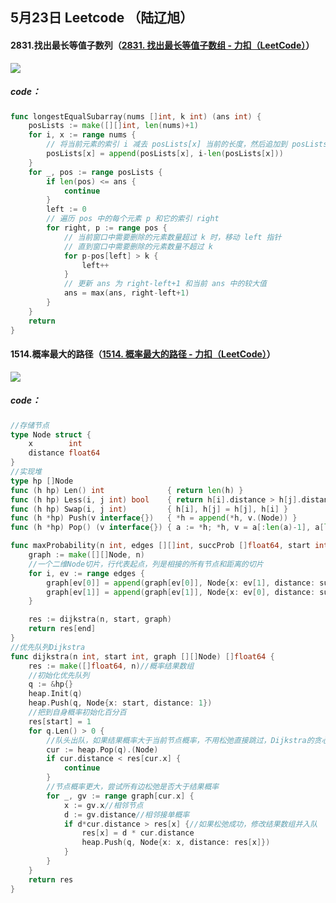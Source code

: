 ## 5月23日 Leetcode （陆辽旭）

#### 2831.找出最长等值子数列（[2831. 找出最长等值子数组 - 力扣（LeetCode）](https://leetcode.cn/problems/find-the-longest-equal-subarray/description/)）

![](https://gitee.com/knoci/picture/raw/master/QQ截图20240523185258.png)

##### code：

```go
func longestEqualSubarray(nums []int, k int) (ans int) {
    posLists := make([][]int, len(nums)+1)
    for i, x := range nums {
        // 将当前元素的索引 i 减去 posLists[x] 当前的长度，然后追加到 posLists[x] 中，除去相同的数
        posLists[x] = append(posLists[x], i-len(posLists[x]))
    }
    for _, pos := range posLists {
        if len(pos) <= ans {
            continue
        }
        left := 0
        // 遍历 pos 中的每个元素 p 和它的索引 right
        for right, p := range pos {
            // 当前窗口中需要删除的元素数量超过 k 时，移动 left 指针
            // 直到窗口中需要删除的元素数量不超过 k
            for p-pos[left] > k {
                left++
            }
            // 更新 ans 为 right-left+1 和当前 ans 中的较大值
            ans = max(ans, right-left+1)
        }
    }
    return
}
```





#### 1514.概率最大的路径（[1514. 概率最大的路径 - 力扣（LeetCode）](https://leetcode.cn/problems/path-with-maximum-probability/description/)）

![](https://gitee.com/knoci/picture/raw/master/QQ截图20240523195321.png)

##### code：

```go
//存储节点
type Node struct {
	x        int
	distance float64
}
//实现堆
type hp []Node
func (h hp) Len() int              { return len(h) }
func (h hp) Less(i, j int) bool    { return h[i].distance > h[j].distance }
func (h hp) Swap(i, j int)         { h[i], h[j] = h[j], h[i] }
func (h *hp) Push(v interface{})   { *h = append(*h, v.(Node)) }
func (h *hp) Pop() (v interface{}) { a := *h; *h, v = a[:len(a)-1], a[len(a)-1]; return }

func maxProbability(n int, edges [][]int, succProb []float64, start int, end int) float64 {
	graph := make([][]Node, n)
    //一个二维Node切片，行代表起点，列是相接的所有节点和距离的切片
	for i, ev := range edges {
		graph[ev[0]] = append(graph[ev[0]], Node{x: ev[1], distance: succProb[i]})
		graph[ev[1]] = append(graph[ev[1]], Node{x: ev[0], distance: succProb[i]})
	}

	res := dijkstra(n, start, graph)
	return res[end]
}
//优先队列Dijkstra
func dijkstra(n int, start int, graph [][]Node) []float64 {
	res := make([]float64, n)//概率结果数组
    //初始化优先队列
	q := &hp{}
	heap.Init(q)
	heap.Push(q, Node{x: start, distance: 1})
    //把到自身概率初始化百分百
	res[start] = 1
	for q.Len() > 0 {
        //队头出队，如果结果概率大于当前节点概率，不用松弛直接跳过，Dijkstra的贪心体现
		cur := heap.Pop(q).(Node)
		if cur.distance < res[cur.x] {
			continue
		}
        //节点概率更大，尝试所有边松弛是否大于结果概率
		for _, gv := range graph[cur.x] {
			x := gv.x//相邻节点
			d := gv.distance//相邻接单概率
			if d*cur.distance > res[x] {//如果松弛成功，修改结果数组并入队
				res[x] = d * cur.distance
				heap.Push(q, Node{x: x, distance: res[x]})
			}
		}
	}
	return res
}
```

